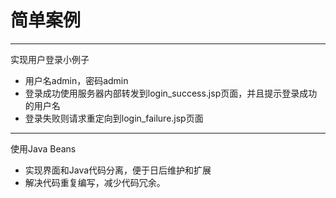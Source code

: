 # 简单案例

---

实现用户登录小例子

- 用户名admin，密码admin
- 登录成功使用服务器内部转发到login_success.jsp页面，并且提示登录成功的用户名
- 登录失败则请求重定向到login_failure.jsp页面

---

使用Java Beans

- 实现界面和Java代码分离，便于日后维护和扩展
- 解决代码重复编写，减少代码冗余。